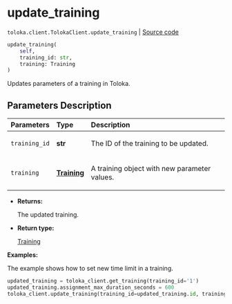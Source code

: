 # update_training
`toloka.client.TolokaClient.update_training` | [Source code](https://github.com/Toloka/toloka-kit/blob/v1.2.0/src/client/__init__.py#L2122)

```python
update_training(
    self,
    training_id: str,
    training: Training
)
```

Updates parameters of a training in Toloka.

## Parameters Description

| Parameters | Type | Description |
| :----------| :----| :-----------|
`training_id`|**str**|<p>The ID of the training to be updated.</p>
`training`|**[Training](toloka.client.training.Training.md)**|<p>A training object with new parameter values.</p>

* **Returns:**

  The updated training.

* **Return type:**

  [Training](toloka.client.training.Training.md)

**Examples:**

The example shows how to set new time limit in a training.

```python
updated_training = toloka_client.get_training(training_id='1')
updated_training.assignment_max_duration_seconds = 600
toloka_client.update_training(training_id=updated_training.id, training=updated_training)
```
